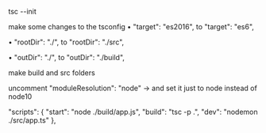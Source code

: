 tsc --init

make some changes to the tsconfig
•  "target": "es2016",  to
    "target": "es6", 

• "rootDir": "./", to
"rootDir": "./src",

• "outDir": "./", to
"outDir": "./build",

make build and src folders


uncomment 
"moduleResolution": "node" -> and set it just to node instead of node10


 "scripts": {
    "start": "node ./build/app.js",
    "build": "tsc -p .",
    "dev": "nodemon ./src/app.ts"
  },
